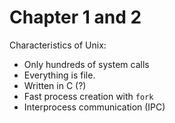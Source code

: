 Chapter 1 and 2
===============

Characteristics of Unix:
- Only hundreds of system calls
- Everything is file.
- Written in C (?)
- Fast process creation with `fork`
- Interprocess communication (IPC)
